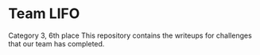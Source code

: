 # Team LIFO
Category 3, 6th place
This repository contains the writeups for challenges that our team has completed.
